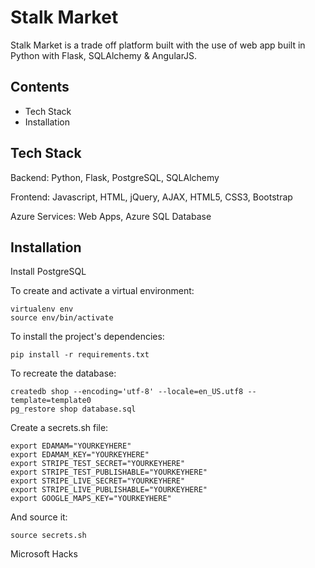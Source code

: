 # Stalk Market

Stalk Market is a trade off platform built with the use of web app built in Python with Flask, SQLAlchemy & AngularJS. 

## Contents
- Tech Stack
- Installation

## Tech Stack

Backend: Python, Flask, PostgreSQL, SQLAlchemy

Frontend: Javascript, HTML, jQuery, AJAX, HTML5, CSS3, Bootstrap

Azure Services: Web Apps, Azure SQL Database

## Installation

Install PostgreSQL

To create and activate a virtual environment:
```
virtualenv env
source env/bin/activate
```

To install the project's dependencies:
```
pip install -r requirements.txt
```

To recreate the database:
```
createdb shop --encoding='utf-8' --locale=en_US.utf8 --template=template0
pg_restore shop database.sql
```

Create a secrets.sh file:
```
export EDAMAM="YOURKEYHERE"
export EDAMAM_KEY="YOURKEYHERE"
export STRIPE_TEST_SECRET="YOURKEYHERE"
export STRIPE_TEST_PUBLISHABLE="YOURKEYHERE"
export STRIPE_LIVE_SECRET="YOURKEYHERE"
export STRIPE_LIVE_PUBLISHABLE="YOURKEYHERE"
export GOOGLE_MAPS_KEY="YOURKEYHERE"
```

And source it:
```
source secrets.sh
```


Microsoft Hacks
